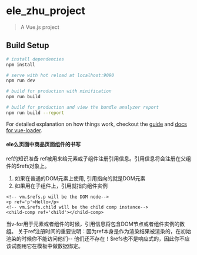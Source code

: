 # ele_zhu_project

> A Vue.js project

## Build Setup

``` bash
# install dependencies
npm install

# serve with hot reload at localhost:9090
npm run dev

# build for production with minification
npm run build

# build for production and view the bundle analyzer report
npm run build --report
```

For detailed explanation on how things work, checkout the [guide](http://vuejs-templates.github.io/webpack/) and [docs for vue-loader](http://vuejs.github.io/vue-loader).
#### ele么页面中商品页面组件的书写
ref的知识准备
ref被用来给元素或子组件注册引用信息。引用信息将会注册在父组件的$refs对象上。
1. 如果在普通的DOM元素上使用, 引用指向的就是DOM元素
2. 如果用在子组件上，引用就指向组件实例
```
<!-- vm.$refs.p will be the DOM node-->
<p ref='p'>Hello</p>
<!-- vm.$refs.child will be the child comp instance-->
<child-comp ref='child'></child-comp>
```
当v-for用于元素或者组件的时候，引用信息将包含DOM节点或者组件实例的数组。
关于ref注册时间的重要说明：因为ref本身是作为渲染结果被渲染的，在初始渲染的时候你不能访问他们--
他们还不存在！$refs也不是响应式的，因此你不应该试图用它在模板中做数据绑定。
